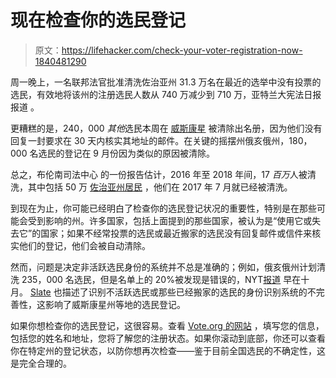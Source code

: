 # 现在检查你的选民登记

> 原文：<https://lifehacker.com/check-your-voter-registration-now-1840481290>

周一晚上，一名联邦法官批准清洗佐治亚州 31.3 万名在最近的选举中没有投票的选民，有效地将该州的注册选民人数从 740 万减少到 710 万，亚特兰大宪法日报报道 。



更糟糕的是，240，000 *其他*选民本周在 [威斯康星](https://www.theroot.com/hundreds-of-thousands-of-voters-purged-from-rolls-in-wi-1840463733) 被清除出名册，因为他们没有回复一封要求在 30 天内核实其地址的邮件。在关键的摇摆州俄亥俄州，180，000 名选民的登记在 9 月份因为类似的原因被清除。

总之，布伦南司法中心 的一份报告估计，2016 年至 2018 年间，17 *百万*人被清洗，其中包括 50 万 [佐治亚州居民](https://www.ajc.com/news/state--regional-govt--politics/voter-purge-begs-question-what-the-matter-with-georgia/YAFvuk3Bu95kJIMaDiDFqJ/) ，他们在 2017 年 7 月就已经被清洗。

到现在为止，你可能已经明白了检查你的选民登记状况的重要性，特别是在那些可能会受到影响的州。许多国家，包括上面提到的那些国家，被认为是“使用它或失去它”的国家；如果不经常投票的选民或最近搬家的选民没有回复邮件或信件来核实他们的登记，他们会被自动清除。

然而，问题是决定非活跃选民身份的系统并不总是准确的；例如，俄亥俄州计划清洗 235，000 名选民，但是名单上的 20%被发现是错误的，NYT[报道](https://www.nytimes.com/2019/10/14/us/politics/ohio-voter-purge.html) 早在十月。 [Slate](https://slate.com/news-and-politics/2019/12/wisconsin-voter-purge-judge-order.html) 也描述了识别不活跃选民或那些已经搬家的选民的身份识别系统的不完善性，这影响了威斯康星州等地的选民登记。

如果你想检查你的选民登记，这很容易。查看 [Vote.org 的网站](https://www.vote.org/am-i-registered-to-vote/) ，填写您的信息，包括您的姓名和地址，您将了解您的注册状态。如果你滚动到底部，你还可以查看你在特定州的登记状态，以防你想再次检查——鉴于目前全国选民的不确定性，这是完全合理的。